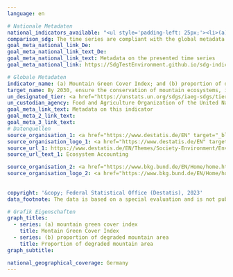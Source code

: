```yaml
---
language: en    

# Nationale Metadaten    
national_indicators_available: "<ul style='padding-left: 25px;'><li>(a) Mountain Green Cover Index</li> <li> (b) Proportion of degraded mountain area</li></ul>"    
comparison_sdg: The time series are compliant with the global metadata.    
goal_meta_national_link_De: 
goal_meta_national_link_text_De: 
goal_meta_national_link_text: Metadata on the presented time series
goal_meta_national_link: https://SdgTestEnvironment.github.io/sdg-indicators/public/Meta/15.4.2.pdf    

# Globale Metadaten    
indicator_name: (a) Mountain Green Cover Index; and (b) proportion of degraded mountain land    
target_name: By 2030, ensure the conservation of mountain ecosystems, including their biodiversity, in order to enhance their capacity to provide benefits that are essential for sustainable development    
un_designated_tier: <a href="https://unstats.un.org/sdgs/iaeg-sdgs/tier-classification/" title="Click here for more information on the UN tier classification."  target="_blank">Tier I</a>    
un_custodian_agency: Food and Agriculture Organization of the United Nations (FAO)    
goal_meta_link_text: Metadata on this indicator    
goal_meta_2_link_text:     
goal_meta_3_link_text:         
# Datenquellen
source_organisation_1: <a href="https://www.destatis.de/EN" target="_blank"> Federal Statistical Office (Destatis) </a>
source_organisation_logo_1: <a href="https://www.destatis.de/EN" target="_blank"><img src="https://g205sdgs.github.io/sdg-indicators/public/OrgImgEn/destatis.png" alt="Logo destatis" style="height:60px; width:148px"/></a>
source_url_1: https://www.destatis.de/EN/Themes/Society-Environment/Environment/Environmental-Economic-Accounting/ecosystem-account/_node.html
source_url_text_1: Ecosystem Accounting

source_organisation_2: <a href="https://www.bkg.bund.de/EN/Home/home.html" target="_blank"> Federal Agency for Cartography and Geodesy </a>
source_organisation_logo_2: <a href="https://www.bkg.bund.de/EN/Home/home.html" target="_blank"><img src="https://g205sdgs.github.io/sdg-indicators/public/OrgImgEn/bkg.png" alt="Logo bkg" style="height:60px; width:148px"/></a>
    
    
copyright: '&copy; Federal Statistical Office (Destatis), 2023'    
data_footnote: The data is based on a special evaluation and is not publicly available.    

# Grafik Eigenschaften    
graph_titles:
  - series: (a) mountain green cover index
    title: Montain Green Cover Index
  - series: (b) proportion of degraded mountain area
    title: Proportion of degraded mountain area
graph_subtitle:     

national_geographical_coverage: Germany    
---
```


<span></span>